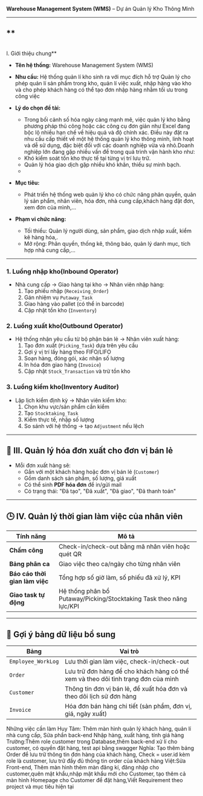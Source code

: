  **Warehouse Management System (WMS)** – Dự án Quản lý Kho Thông Minh

---

## **

```

```

I. Giới thiệu chung**

* **Tên hệ thống:** Warehouse Management System (WMS)
* **Nhu cầu:** Hệ thống quản lí kho sinh ra với mục đích hỗ trợ Quản lý cho phép quản lí sản phẩm trong kho, quản lí việc xuất, nhập hàng vào kho và cho phép khách hàng có thể tạo đơn nhập hàng nhằm tối ưu trong công việc
* **Lý do chọn đề tài:**

  * Trong bối cảnh số hóa ngày càng mạnh mẽ, việc quản lý kho bằng phương pháp thủ công hoặc các công cụ đơn giản như Excel đang bộc lộ nhiều hạn chế về hiệu quả và độ chính xác. Điều này đặt ra nhu cầu cấp thiết về một hệ thống quản lý kho thông minh, linh hoạt và dễ sử dụng, đặc biệt đối với các doanh nghiệp vừa và nhỏ.Doanh nghiệp lớn đang gặp nhiều vấn đề trong quá trình vận hành kho như:
  * Khó kiểm soát tồn kho thực tế tại từng vị trí lưu trữ.
  * Quản lý hóa giao dịch gặp nhiều khó khăn, thiếu sự minh bạch.
  * 
* **Mục tiêu:**

  * Phát triển hệ thống web quản lý kho có chức năng phân quyền, quản lý sản phẩm, nhân viên, hóa đơn, nhà cung cấp,khách hàng đặt đơn, xem đơn của mình,...
* **Phạm vi chức năng:**

  * Tối thiểu: Quản lý người dùng, sản phẩm, giao dịch nhập xuất, kiểm kê hàng hóa,.
  * Mở rộng: Phân quyền, thống kê, thông báo, quản lý danh mục, tích hợp nhà cung cấp,...

---

### 1. **Luồng nhập kho(Inbound Operator)**

* Nhà cung cấp → Giao hàng tại kho → Nhân viên nhập hàng:
  1. Tạo phiếu nhập (`Receiving_Order`)
  2. Gán nhiệm vụ `Putaway_Task`
  3. Giao hàng vào pallet (có thể in barcode)
  4. Cập nhật tồn kho (`Inventory`)

### 2. **Luồng xuất kho(Outbound Operator)**

* Hệ thống nhận yêu cầu từ bộ phận bán lẻ → Nhân viên xuất hàng:
  1. Tạo đơn xuất (`Picking_Task`) dựa trên yêu cầu
  2. Gợi ý vị trí lấy hàng theo FIFO/LIFO
  3. Soạn hàng, đóng gói, xác nhận số lượng
  4. In hóa đơn giao hàng (`Invoice`)
  5. Cập nhật `Stock_Transaction` và trừ tồn kho

### 3. **Luồng kiểm kho(Inventory Auditor)**

* Lập lịch kiểm định kỳ → Nhân viên kiểm kho:
  1. Chọn khu vực/sản phẩm cần kiểm
  2. Tạo `Stocktaking_Task`
  3. Kiểm thực tế, nhập số lượng
  4. So sánh với hệ thống → tạo `Adjustment` nếu lệch

---

## 🧾 **III. Quản lý hóa đơn xuất cho đơn vị bán lẻ**

* Mỗi đơn xuất hàng sẽ:
  * Gắn với một khách hàng hoặc đơn vị bán lẻ (`Customer`)
  * Gồm danh sách sản phẩm, số lượng, giá xuất
  * Có thể sinh **PDF hóa đơn** để in/gửi mail
  * Có trạng thái: "Đã tạo", "Đã xuất", "Đã giao", "Đã thanh toán"

---

## 🕒 **IV. Quản lý thời gian làm việc của nhân viên**

| **Tính năng**                     | **Mô tả**                                                         |
| ----------------------------------------- | ------------------------------------------------------------------------- |
| **Chấm công**                     | Check-in/check-out bằng mã nhân viên hoặc quét QR                   |
| **Bảng phân ca**                  | Giao việc theo ca/ngày cho từng nhân viên                            |
| **Báo cáo thời gian làm việc** | Tổng hợp số giờ làm, số phiếu đã xử lý, KPI                    |
| **Giao task tự động**            | Hệ thống phân bổ Putaway/Picking/Stocktaking Task theo năng lực/KPI |

---

## 📌 **Gợi ý bảng dữ liệu bổ sung**

| **Bảng**      | **Vai trò**                                                                                   |
| -------------------- | ---------------------------------------------------------------------------------------------------- |
| `Employee_WorkLog` | Lưu thời gian làm việc, check-in/check-out                                                       |
| `Order`            | Lưu trữ đơn hàng để cho khách hàng có thể xem và theo dõi tình trạng đơn của mình |
| `Customer`         | Thông tin đơn vị bán lẻ, để xuất hóa đơn và theo dõi lịch sử đơn hàng             |
| `Invoice`          | Hóa đơn bán hàng chi tiết (sản phẩm, đơn vị, giá, ngày xuất)                           |

Những việc cần làm
Huy Tâm: Thêm màn hình quản lý khách hàng, quản lí nhà cung cấp, Sửa phần back-end Nhập hàng, xuất hàng, tính giá hàng
Trường:Thêm role customer trong Database,thêm back-end xử lí cho customer, có quyền đặt hàng, test api bằng swagger
Nghĩa: Tạo thêm bảng Order để lưu trữ thông tin đơn hàng của khách hàng, Check = user.id kèm role là customer, lưu trữ đầy đủ thông tin order của khách hàng
Việt:Sửa Front-end, Thêm màn hình thêm màn đăng kí, đăng nhập cho customer,quên mật khẩu,nhập mật khẩu mới cho Customer, tạo thêm cả màn hình Homepage cho Customer để đặt hàng,Viết Requirement theo project và mục tiêu hiện tại
